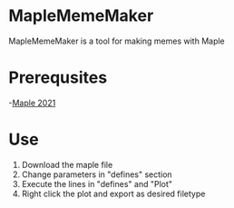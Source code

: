 # MapleMemeMaker
MapleMemeMaker is a tool for making memes with Maple

# Prerequsites
-[Maple 2021](https://www.maplesoft.com/products/maple/)

# Use
 1. Download the maple file
 2. Change parameters in "defines" section
 3. Execute the lines in "defines" and "Plot"
 4. Right click the plot and export as desired filetype
